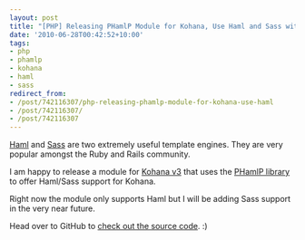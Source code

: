 ```yaml
---
layout: post
title: "[PHP] Releasing PHamlP Module for Kohana, Use Haml and Sass with Kohana 3.0!"
date: '2010-06-28T00:42:52+10:00'
tags:
- php
- phamlp
- kohana
- haml
- sass
redirect_from:
- /post/742116307/php-releasing-phamlp-module-for-kohana-use-haml
- /post/742116307/
- /post/742116307
---
```

[Haml](http://haml-lang.com/) and [Sass](http://sass-lang.com/) are two extremely useful template engines. They are very popular amongst the Ruby and Rails community.

I am happy to release a module for [Kohana v3](http://kohanaframework.org/) that uses the [PHamlP library](http://code.google.com/p/phamlp/) to offer Haml/Sass support for Kohana.

Right now the module only supports Haml but I will be adding Sass support in the very near future.

Head over to GitHub to [check out the source code](http://github.com/fredwu/kohana-phamlp). :)

